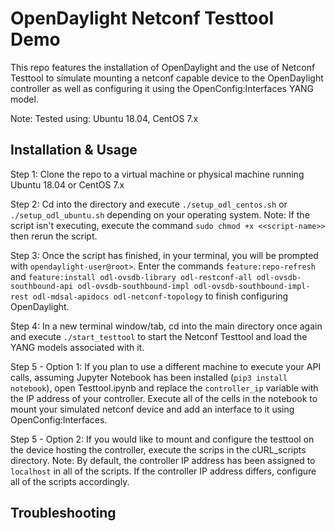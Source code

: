 # OpenDaylight Netconf Testtool Demo
This repo features the installation of OpenDaylight and the use of Netconf Testtool to simulate mounting a netconf capable device to the OpenDaylight controller as well as configuring it using the OpenConfig:Interfaces YANG model.

Note: Tested using: Ubuntu 18.04, CentOS 7.x

## Installation & Usage
Step 1: Clone the repo to a virtual machine or physical machine running Ubuntu 18.04 or CentOS 7.x

Step 2: Cd into the directory and execute ```./setup_odl_centos.sh``` or ```./setup_odl_ubuntu.sh``` depending on your operating system.
Note: If the script isn't executing, execute the command ```sudo chmod +x <<script-name>>``` then rerun the script.

Step 3: Once the script has finished, in your terminal, you will be prompted with ```opendaylight-user@root>```. Enter the commands ```feature:repo-refresh``` and ```feature:install odl-ovsdb-library odl-restconf-all odl-ovsdb-southbound-api odl-ovsdb-southbound-impl odl-ovsdb-southbound-impl-rest odl-mdsal-apidocs odl-netconf-topology``` to finish configuring OpenDaylight.

Step 4: In a new terminal window/tab, cd into the main directory once again and execute ```./start_testtool``` to start the Netconf Testtool and load the YANG models associated with it.

Step 5 - Option 1: If you plan to use a different machine to execute your API calls, assuming Jupyter Notebook has been installed (```pip3 install notebook```), open Testtool.ipynb and replace the ```controller_ip``` variable with the IP address of your controller. Execute all of the cells in the notebook to mount your simulated netconf device and add an interface to it using OpenConfig:Interfaces.

Step 5 - Option 2: If you would like to mount and configure the testtool on the device hosting the controller, execute the scrips in the cURL_scripts directory.
Note: By default, the controller IP address has been assigned to ```localhost``` in all of the scripts. If the controller IP address differs, configure all of the scripts accordingly.

## Troubleshooting
